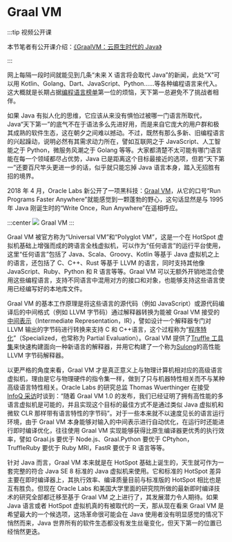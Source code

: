 # Graal VM

:::tip 视频公开课

本节笔者有公开课介绍：[《GraalVM：云原生时代的 Java》](/tricks/2020/graalvm/video)

:::

网上每隔一段时间就能见到几条“未来 X 语言将会取代 Java”的新闻，此处“X”可以用 Kotlin、Golang、Dart、JavaScript、Python……等各种编程语言来代入。这大概就是长期占据[编程语言榜单](https://www.tiobe.com/tiobe-index/)第一位的烦恼，天下第一总避免不了挑战者相伴。

如果 Java 有拟人化的思维，它应该从来没有惧怕过被哪一门语言所取代，Java“天下第一”的底气不在于语法多么先进好用，而是来自它庞大的用户群和极其成熟的软件生态，这在朝夕之间难以撼动。不过，既然有那么多新、旧编程语言的兴起躁动，说明必然有其需求动力所在，譬如互联网之于 JavaScript、人工智能之于 Python，微服务风潮之于 Golang 等等。大家都清楚不太可能有哪门语言能在每一个领域都尽占优势，Java 已是距离这个目标最接近的选项，但若“天下第一”还要百尺竿头更进一步的话，似乎就只能忘掉 Java 语言本身，踏入无招胜有招的境界。

2018 年 4 月，Oracle Labs 新公开了一项黑科技：[Graal VM](https://www.graalvm.org/)，从它的口号“Run Programs Faster Anywhere”就能感觉到一颗蓬勃的野心，这句话显然是与 1995 年 Java 刚诞生时的“Write Once，Run Anywhere”在遥相呼应。

:::center
![](./images/grallvm.png)
Graal VM
:::

Graal VM 被官方称为“Universal VM”和“Polyglot VM”，这是一个在 HotSpot 虚拟机基础上增强而成的跨语言全栈虚拟机，可以作为“任何语言”的运行平台使用，这里“任何语言”包括了 Java、Scala、Groovy、Kotlin 等基于 Java 虚拟机之上的语言，还包括了 C、C++、Rust 等基于 LLVM 的语言，同时支持其他像 JavaScript、Ruby、Python 和 R 语言等等。Graal VM 可以无额外开销地混合使用这些编程语言，支持不同语言中混用对方的接口和对象，也能够支持这些语言使用已经编写好的本地库文件。

Graal VM 的基本工作原理是将这些语言的源代码（例如 JavaScript）或源代码编译后的中间格式（例如 LLVM 字节码）通过解释器转换为能被 Graal VM 接受的[中间表示](https://zh.wikipedia.org/wiki/%E4%B8%AD%E9%96%93%E8%AA%9E%E8%A8%80)（Intermediate Representation，IR），譬如设计一个解释器专门对 LLVM 输出的字节码进行转换来支持 C 和 C++语言，这个过程称为“[程序特化](https://en.wikipedia.org/wiki/Partial_evaluation)”（Specialized，也常称为 Partial Evaluation）。Graal VM 提供了[Truffle 工具集](https://github.com/oracle/graal/tree/master/truffle)来快速构建面向一种新语言的解释器，并用它构建了一个称为[Sulong](https://github.com/oracle/graal/tree/master/sulong)的高性能 LLVM 字节码解释器。

以更严格的角度来看，Graal VM 才是真正意义上与物理计算机相对应的高级语言虚拟机，理由是它与物理硬件的指令集一样，做到了只与机器特性相关而不与某种高级语言特性相关。Oracle Labs 的研究总监 Thomas Wuerthinger 在接受[InfoQ 采访](https://www.infoq.com/news/2018/04/oracle-graalvm-v1/)时谈到：“随着 Graal VM 1.0 的发布，我们已经证明了拥有高性能的多语言虚拟机是可能的，并且实现这个目标的最佳方式不是通过类似 Java 虚拟机和微软 CLR 那样带有语言特性的字节码”。对于一些本来就不以速度见长的语言运行环境，由于 Graal VM 本身能够对输入的中间表示进行自动优化，在运行时还能进行即时编译优化，往往使用 Graal VM 实现能够获得比原生编译器更优秀的执行效率，譬如 Graal.js 要优于 Node.js、Graal.Python 要优于 CPtyhon，TruffleRuby 要优于 Ruby MRI，FastR 要优于 R 语言等等。

针对 Java 而言，Graal VM 本来就是在 HotSpot 基础上诞生的，天生就可作为一套完整的符合 Java SE 8 标准的 Java 虚拟机来使用。它和标准的 HotSpot 差异主要在即时编译器上，其执行效率、编译质量目前与标准版的 HotSpot 相比也是互有胜负。但现在 Oracle Labs 和美国大学里面的研究院所做的最新即时编译技术的研究全部都迁移至基于 Graal VM 之上进行了，其发展潜力令人期待。如果 Java 语言或者 HotSpot 虚拟机真的有被取代的一天，那从现在看来 Graal VM 是希望最大的一个候选项，这场革命很可能会在 Java 使用者没有明显感觉的情况下悄然而来，Java 世界所有的软件生态都没有发生丝毫变化，但天下第一的位置已经悄然更迭。
